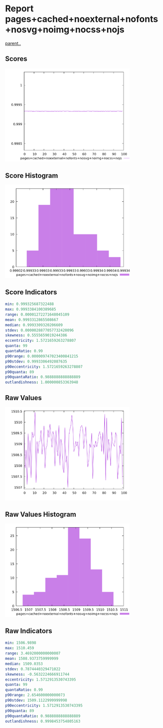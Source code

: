 # Report pages+cached+noexternal+nofonts+nosvg+noimg+nocss+nojs

[parent..](./..)  


## Scores

![score](./score.png)  

## Score Histogram

![hist](./hist.png)  

## Score Indicators

```yaml
min: 0.999325687322488
max: 0.9993384100389685
range: 0.00001272271648045109
mean: 0.9993312865508667
median: 0.9993309320206609
stdev: 0.0000028877057732420096
skewness: 0.5555659019244386
eccentricity: 1.5721659263278807
quanta: 99
quantaRatio: 0.99
p90range: 0.000009747023400841215
p90stdev: 0.9993306492087635
p90eccentricity: 1.5721659263278807
p90quanta: 89
p90quantaRatio: 0.9888888888888889
outlandishness: 1.000000853363948

```

## Raw Values

![raw](./raw.png)  

## Raw Values Histogram

![raw hist](./raw_hist.png)  

## Raw Indicators

```yaml
min: 1506.9898
max: 1510.459
range: 3.4692000000000007
mean: 1508.9373759999999
median: 1509.0353
stdev: 0.7874440329471022
skewness: -0.5632224666911744
eccentricity: 1.5712913530743395
quanta: 99
quantaRatio: 0.99
p90range: 2.654600000000073
p90stdev: 1509.1122999999998
p90eccentricity: 1.5712913530743395
p90quanta: 89
p90quantaRatio: 0.9888888888888889
outlandishness: 0.9998453754805163

```

<style>
  img {
    max-width: 80%;
  }
</style>
      

